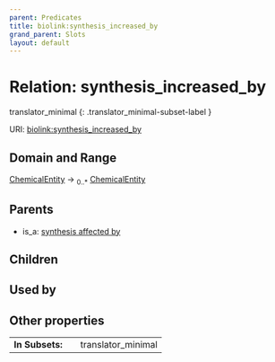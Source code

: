 ```yaml
---
parent: Predicates
title: biolink:synthesis_increased_by
grand_parent: Slots
layout: default
---
```


# Relation: synthesis_increased_by

translator_minimal
{: .translator_minimal-subset-label }




URI: [biolink:synthesis_increased_by](https://w3id.org/biolink/vocab/synthesis_increased_by)

## Domain and Range

[ChemicalEntity](ChemicalEntity.md) ->  <sub>0..\*</sub> [ChemicalEntity](ChemicalEntity.md)

## Parents

 *  is_a: [synthesis affected by](synthesis_affected_by.md)

## Children


## Used by


## Other properties

|  |  |  |
| --- | --- | --- |
| **In Subsets:** | | translator_minimal |


